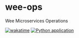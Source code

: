 # wee-ops
Wee Microservices Operations

[![wakatime](https://wakatime.com/badge/user/fb959963-d330-46bd-9113-448fe495af90/project/87c334f5-4986-4281-9925-1e75a2bffaf3.svg)](https://wakatime.com/badge/user/fb959963-d330-46bd-9113-448fe495af90/project/87c334f5-4986-4281-9925-1e75a2bffaf3)
[![Python application](https://github.com/guionardo/wee-ops/actions/workflows/python-app.yml/badge.svg)](https://github.com/guionardo/wee-ops/actions/workflows/python-app.yml)
